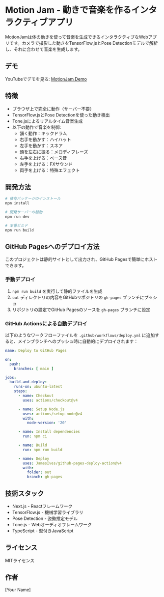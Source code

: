 # Motion Jam - 動きで音楽を作るインタラクティブアプリ

MotionJamは体の動きを使って音楽を生成できるインタラクティブなWebアプリです。カメラで撮影した動きをTensorFlow.jsとPose Detectionモデルで解析し、それに合わせて音楽を生成します。

## デモ

YouTubeでデモを見る: [MotionJam Demo](https://youtu.be/_G3XRMXgDcw)

## 特徴

- ブラウザ上で完全に動作（サーバー不要）
- TensorFlow.jsとPose Detectionを使った動き検出
- Tone.jsによるリアルタイム音楽生成
- 以下の動作で音楽を制御:
  - 頷く動作：キックドラム
  - 右手を動かす：ハイハット
  - 左手を動かす：スネア
  - 頭を左右に振る：メロディフレーズ
  - 右手を上げる：ベース音
  - 左手を上げる：FXサウンド
  - 両手を上げる：特殊エフェクト

## 開発方法

```bash
# 依存パッケージのインストール
npm install

# 開発サーバーの起動
npm run dev

# 本番ビルド
npm run build
```

## GitHub Pagesへのデプロイ方法

このプロジェクトは静的サイトとして出力され、GitHub Pagesで簡単にホストできます。

### 手動デプロイ

1. `npm run build` を実行して静的ファイルを生成
2. `out` ディレクトリの内容をGitHubリポジトリの `gh-pages` ブランチにプッシュ
3. リポジトリの設定でGitHub Pagesのソースを `gh-pages` ブランチに設定

### GitHub Actionsによる自動デプロイ

以下のようなワークフローファイルを `.github/workflows/deploy.yml` に追加すると、メインブランチへのプッシュ時に自動的にデプロイされます：

```yaml
name: Deploy to GitHub Pages

on:
  push:
    branches: [ main ]

jobs:
  build-and-deploy:
    runs-on: ubuntu-latest
    steps:
      - name: Checkout
        uses: actions/checkout@v4

      - name: Setup Node.js
        uses: actions/setup-node@v4
        with:
          node-version: '20'

      - name: Install dependencies
        run: npm ci

      - name: Build
        run: npm run build

      - name: Deploy
        uses: JamesIves/github-pages-deploy-action@v4
        with:
          folder: out
          branch: gh-pages
```

## 技術スタック

- Next.js - Reactフレームワーク
- TensorFlow.js - 機械学習ライブラリ
- Pose Detection - 姿勢推定モデル
- Tone.js - Webオーディオフレームワーク
- TypeScript - 型付きJavaScript

## ライセンス

MITライセンス

## 作者

[Your Name]
